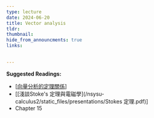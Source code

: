 ```yaml
---
type: lecture
date: 2024-06-20
title: Vector analysis
tldr: 
thumbnail: 
hide_from_announcments: true
links: 

      
---
```

**Suggested Readings:**
- [[向量分析的定理關係](/nsysu-calculus2/static_files/presentations/微積分五講2.pdf)]
- [[淺談Stoke's 定理與電磁學](/nsysu-calculus2/static_files/presentations/Stokes 定理.pdf)]
- Chapter 15
